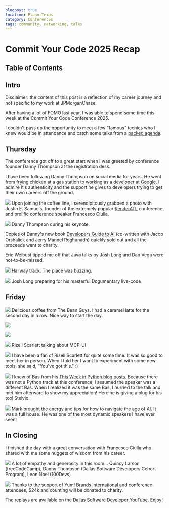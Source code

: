 ```yaml
---
blogpost: true
location: Plano Texas
category: Conferences
tags: community, networking, talks
---
```


# Commit Your Code 2025 Recap

Table of Contents
-----------------

## Intro

Disclaimer: the content of this post is a reflection of my career journey and not specific to my work at JPMorganChase.

After having a lot of FOMO last year, I was able to spend some time this week at the Commit Your Code Conference 2025. 

I couldn't pass up the opportunity to meet a few "famous" techies who I knew would be in attendance and catch some talks from a [packed agenda](https://www.commityourcode.com/agenda). 

## Thursday

The conference got off to a great start when I was greeted by conference founder Danny Thompson at the registration desk. 

I have been following Danny Thompson on social media for years. He went from [frying chicken at a gas station to working as a developer at Google](https://learntocodewith.me/podcast/from-frying-chicken-to-working-at-google-danny-thompson/). I admire his authenticity and the support he gives to developers trying to get their own careers off the ground. 

![](commit-your-code-2025-recap-images/justin-francesco-me.jpg)
Upon joining the coffee line, I serendipitously grabbed a photo with Justin E. Samuels, founder of the extremely popular [RenderATL](https://www.renderatl.com/) conference, and prolific conference speaker Francesco Ciulla.  

![](commit-your-code-2025-recap-images/danny-thompson-keynote.jpg)
Danny Thompson during his keynote. 

Copies of Danny's new book [Developers Guide to AI](https://nostarch.com/developers-guide-to-AI) (co-written with Jacob Orshalick and Jerry Mannel Reghunadh) quickly sold out and all the proceeds went to charity. 

Eric Weibust tipped me off that Java talks by Josh Long and Dan Vega were not-to-be-missed. 

![](commit-your-code-2025-recap-images/hallway-track.jpg)
Hallway track. The place was buzzing. 

![](commit-your-code-2025-recap-images/josh-long.jpeg)
Josh Long preparing for his masterful Dogumentary live-code

## Friday

![](commit-your-code-2025-recap-images/the-bean-guys.jpg)
Delicious coffee from The Bean Guys. I had a caramel latte for the second day in a row. Nice way to start the day. 

![](commit-your-code-2025-recap-images/aaron-francis.jpg)

![](commit-your-code-2025-recap-images/dan-vega.jpg)

![](commit-your-code-2025-recap-images/rizell-scarlett.jpg)
Rizell Scarlett talking about MCP-UI

![](commit-your-code-2025-recap-images/me-and-rizell.jpg)
I have been a fan of Rizell Scarlett for quite some time. It was so good to meet her in person. When I told her I want to experiment with some new tools, she said, "You've got this." :) 

![](commit-your-code-2025-recap-images/bas-steins.jpg)
I knew of Bas from his [This Week in Python blog posts](https://bas.codes/). Because there was not a Python track at this conference, I assumed the speaker was a different Bas. When I realized it was the same Bas, I hurried to the talk and met him afterward to show my appreciation! Here he is giving a plug for his tool Stelvio. 

![](commit-your-code-2025-recap-images/mark-thompson.jpg)
Mark brought the energy and tips for how to navigate the age of AI. It was a full house. He was one of the most dynamic speakers I have ever seen! 

## In Closing

I finished the day with a great conversation with Francesco Ciulla who shared with me some nuggets of wisdom from his career. 

![](commit-your-code-2025-recap-images/quincy-danny-leon.jpg)
A lot of empathy and generosity in this room... Quincy Larson (freeCodeCamp), Danny Thompson (Dallas Software Developers Cohort Program), Leon Noel (100Devs)

![](commit-your-code-2025-recap-images/yum-brands-generosity.jpg)
Thanks to the support of Yum! Brands International and conference attendees, $24k and counting will be donated to charity. 

The replays are available on the [Dallas Software Developer YouTube](https://www.youtube.com/@DallasSoftwareDevelopers). Enjoy! 
